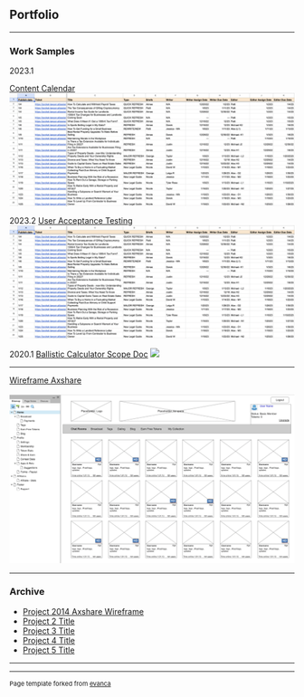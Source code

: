 ## Portfolio

---

### Work Samples

2023.1

[Content Calendar](/blob/master/images/2023%20Content%20Dev%20Tracking_calendar%5Bsample%5D.xlsx%20-%20Google%20Sheets.pdf
)
<img src="/images/content_calendar.png"/>

2023.2
[User Acceptance Testing](/blob/master/images/2023%20Content%20Dev%20Tracking_calendar%5Bsample%5D.xlsx%20-%20Google%20Sheets.pdf
)
<img src="/images/content_calendar.png"/>

2020.1
[Ballistic Calculator Scope Doc](/pdf/sample_presentation.pdf)
<img src="images/dummy_thumbnail.jpg?raw=true"/>

---
[Wireframe Axshare](http://example.com/)
<br></br>
<img src="/images/wireframe_axshare.png"/>

---

### Archive

- [Project 2014 Axshare Wireframe](/images/wireframe_axshare.png
)
- [Project 2 Title](http://example.com/)
- [Project 3 Title](http://example.com/)
- [Project 4 Title](http://example.com/)
- [Project 5 Title](http://example.com/)

---




---
<p style="font-size:11px">Page template forked from <a href="https://github.com/evanca/quick-portfolio">evanca</a></p>
<!-- Remove above link if you don't want to attibute -->
